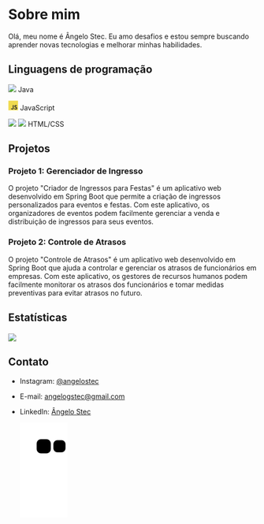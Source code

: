 # Sobre mim

Olá, meu nome é Ângelo Stec. Eu amo desafios e estou sempre buscando aprender novas tecnologias e melhorar minhas habilidades.

## Linguagens de programação

<img height="20" src="https://cdn.jsdelivr.net/gh/devicons/devicon/icons/java/java-original-wordmark.svg" /> Java 

<img height="20" src="https://github.com/devicons/devicon/blob/master/icons/javascript/javascript-original.svg" /> JavaScript 

<img height="20" src="https://cdn.jsdelivr.net/gh/devicons/devicon/icons/html5/html5-original.svg" /> <img height="20" src="https://cdn.jsdelivr.net/gh/devicons/devicon/icons/css3/css3-original.svg" /> HTML/CSS 

## Projetos

### Projeto 1: Gerenciador de Ingresso

O projeto "Criador de Ingressos para Festas" é um aplicativo web desenvolvido em Spring Boot que permite a criação de ingressos personalizados para eventos e festas. Com este aplicativo, os organizadores de eventos podem facilmente gerenciar a venda e distribuição de ingressos para seus eventos.

### Projeto 2: Controle de Atrasos

O projeto "Controle de Atrasos" é um aplicativo web desenvolvido em Spring Boot que ajuda a controlar e gerenciar os atrasos de funcionários em empresas. Com este aplicativo, os gestores de recursos humanos podem facilmente monitorar os atrasos dos funcionários e tomar medidas preventivas para evitar atrasos no futuro.

## Estatísticas

 <img align="center" height="170em" src="http://readme-stats-delta-sepia.vercel.app/api?username=angelogstec&show_icons=true&theme=highcontrast&include_all_commits=true&count_private=true"/>

## Contato

- Instagram: [@angelostec](https://www.instagram.com/angelostec/)
- E-mail: [angelogstec@gmail.com](mailto:angelogstec@gmail.com)
- LinkedIn: [Ângelo Stec](https://www.linkedin.com/in/angelogstec/)
 
  ![Snake animation](https://github.com/angelogstec/angelogstec/blob/output/github-contribution-grid-snake.svg)
 
</div>

